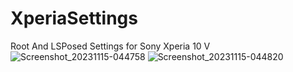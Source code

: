 # XperiaSettings
Root And LSPosed Settings for Sony Xperia 10 V
![Screenshot_20231115-044758](https://github.com/alkisqwe/XperiaSettings/assets/73914940/5611ed4a-4c2c-400e-b15e-5d155043ee5b)
![Screenshot_20231115-044820](https://github.com/alkisqwe/XperiaSettings/assets/73914940/11d8a6e5-cb82-4606-9964-a80543c215f9)
